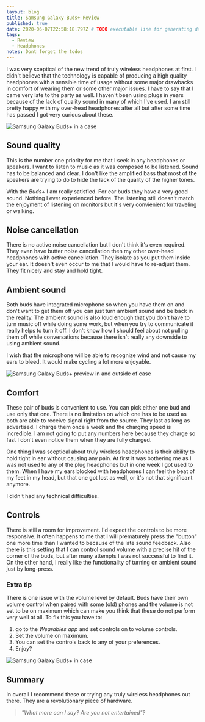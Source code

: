 ```yaml
---
layout: blog
title: Samsung Galaxy Buds+ Review
published: true
date: 2020-06-07T22:58:18.797Z # TODO executable line for generating date
tags:
  - Review
  - Headphones
notes: Dont forget the todos
---
```


I was very sceptical of the new trend of truly wireless headphones at first.
I didn't believe that the technology is capable of producing a high quality headphones with a sensible time of usage without some major drawbacks in comfort of wearing them or some other major issues.
I have to say that I came very late to the party as well. I haven't been using plugs in years because of the lack of quality sound in many of which I've used. I am still pretty happy with my over-head headphones after all but after some time has passed I got very curious about these.

![Samsung Galaxy Buds+ in a case](/images/uploads/IMG_20200607_235043.jpg 'Samsung Galaxy Buds+ in a case')

## Sound quality

This is the number one priority for me that I seek in any headphones or speakers. I want to listen to music as it was composed to be listened. Sound has to be balanced and clear. I don't like the amplified bass that most of the speakers are trying to do to hide the lack of the quality of the higher tones.

With the _Buds+_ I am really satisfied. For ear buds they have a very good sound. Nothing I ever experienced before. The listening still doesn't match the enjoyment of listening on monitors but it's very convienient for traveling or walking.

## Noise cancellation

There is no active noise cancellation but I don't think it's even required. They even have butter noise cancellation then my other over-head headphones with active cancellation. They isolate as you put them inside your ear. It doesn't even occur to me that I would have to re-adjust them. They fit nicely and stay and hold tight.

## Ambient sound

Both buds have integrated microphone so when you have them on and don't want to get them off you can just turn ambient sound and be back in the reality. The ambient sound is also loud enough that you don't have to turn music off while doing some work, but when you try to communicate it really helps to turn it off. I don't know how I should feel about not pulling them off while conversations because there isn't really any downside to using ambient sound.

I wish that the microphone will be able to recognize wind and not cause my ears to bleed. It would make cycling a lot more enjoyable.

![Samsung Galaxy Buds+ preview in and outside of case](/images/uploads/IMG_20200607_235105.jpg 'Samsung Galaxy Buds+ preview in and outside of case')

## Comfort

These pair of buds is convenient to use. You can pick either one bud and use only that one. There is no limitation on which one has to be used as both are able to receive signal right from the source. They last as long as advertised. I charge them once a week and the charging speed is incredible. I am not going to put any numbers here because they charge so fast I don't even notice them when they are fully charged.

One thing I was sceptical about truly wireless headphones is their ability to hold tight in ear without causing any pain.
At first it was bothering me as I was not used to any of the plug headphones but in one week I got used to them.
When I have my ears blocked with headphones I can feel the beat of my feet in my head, but that one got lost as well, or it's not that significant anymore.

I didn't had any technical difficulties.

## Controls

There is still a room for improvement. I'd expect the controls to be more responsive. It often happens to me that I will prematurely press the "button" one more time than I wanted to because of the late sound feedback. Also there is this setting that I can control sound volume with a precise hit of the corner of the buds, but after many attempts I was not successful to find it.
On the other hand, I really like the functionality of turning on ambient sound just by long-press.

### Extra tip

There is one issue with the volume level by default. Buds have their own volume control when paired with some (old) phones and the volume is not set to be on maximum which can make you think that these do not perform very well at all. To fix this you have to:

1. go to the _Wearables app_ and set controls on to volume controls.
2. Set the volume on maximum.
3. You can set the controls back to any of your preferences.
4. Enjoy?

![Samsung Galaxy Buds+ in case](/images/uploads/IMG_20200607_235238.jpg 'Samsung Galaxy Buds+ in case')

## Summary

In overall I recommend these or trying any truly wireless headphones out there. They are a revolutionary piece of hardware.

> _"What more can I say? Are you not entertained"?_
